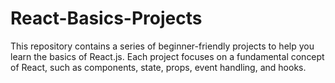 # React-Basics-Projects
This repository contains a series of beginner-friendly projects to help you learn the basics of React.js. Each project focuses on a fundamental concept of React, such as components, state, props, event handling, and hooks.
